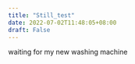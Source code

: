 ```yaml
---
title: "Still_test"
date: 2022-07-02T11:48:05+08:00
draft: False
---
```


waiting for my new washing machine
